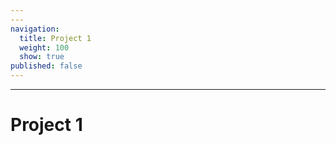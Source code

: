```yaml
---
---
navigation:
  title: Project 1
  weight: 100
  show: true
published: false
---
```

---

# Project 1